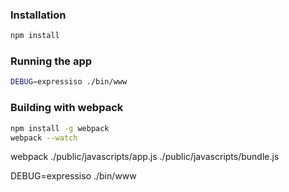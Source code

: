 
### Installation
```bash
npm install
```

### Running the app
```bash
DEBUG=expressiso ./bin/www
```

### Building with webpack
```bash
npm install -g webpack
webpack --watch
```

<!-- browserify ./public/javascripts/sql/lib/index.js -o ./public/javascripts/sql-bundle.js -->

webpack ./public/javascripts/app.js ./public/javascripts/bundle.js

DEBUG=expressiso ./bin/www
